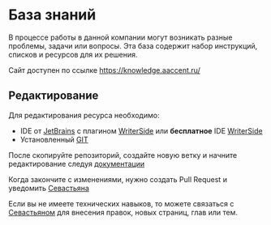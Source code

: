 # База знаний
В процессе работы в данной компании могут возникать разные проблемы, задачи 
или вопросы. Эта база содержит набор инструкций, списков и ресурсов для их решения.

Сайт доступен по ссылке https://knowledge.aaccent.ru/

## Редактирование
Для редактирования ресурса необходимо:
- IDE от [JetBrains](https://www.jetbrains.com/) с плагином [WriterSide](https://plugins.jetbrains.com/plugin/20158-writerside)
или **бесплатное** IDE [WriterSide](https://www.jetbrains.com/writerside/)
- Установленный [GIT](https://git-scm.com/)

После скопируйте репозиторий, создайте новую ветку и начните редактирование
следуя [документации](https://www.jetbrains.com/help/writerside/getting-started.html)

Когда закончите с изменениями, нужно создать Pull Request и уведомить [Севастьяна](https://t.me/Sevastyan_K)

Если вы не имеете технических навыков, то можете связаться с [Севастьяном](https://t.me/Sevastyan_K)
для внесения правок, новых страниц, глав или тем.